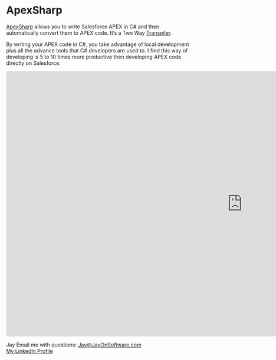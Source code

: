 # ApexSharp


[ApexSharp](https://github.com/jayonsoftware/apexsharp) allows you to write Salesforce APEX in C# and then automatically convert them to APEX code. It’s a Two Way [Transpiler](https://en.wikipedia.org/wiki/Source-to-source_compiler). 

By writing your APEX code in C#, you take advantage of local development plus all the advance tools that C# developers are used to. I find this way of developing is 5 to 10 times more productive then developing APEX code directly on Salesforce. 


<iframe src="https://player.vimeo.com/video/224927838" width="1280" height="720" frameborder="0" webkitallowfullscreen mozallowfullscreen allowfullscreen></iframe>


Jay
Email me with questions: <Jay@JayOnSoftware.com>  
[My LinkedIn Profile](https://www.linkedin.com/in/jayonsoftware/)

